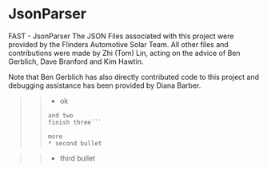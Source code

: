 # JsonParser
FAST - JsonParser
The JSON Files associated with this project were provided by the Flinders Automotive Solar Team.
All other files and contributions were made by Zhi (Tom) Lin, acting on the advice of Ben Gerblich, Dave Branford and Kim Hawtin.

Note that Ben Gerblich has also directly contributed code to this project and debugging assistance has been provided by Diana Barber.

>>
>> * ok
>>```code goes here
>>and two
>> finish three```
>>
>> more
>> * second bullet
>> 

>> * third bullet

